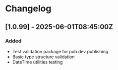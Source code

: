 # Changelog

## [1.0.99] - 2025-06-01T08:45:00Z

### Added
- Test validation package for pub.dev publishing
- Basic type structure validation
- DateTime utilities testing